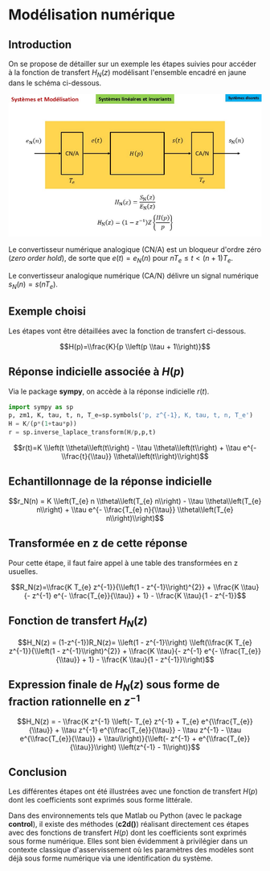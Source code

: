 # Modélisation numérique

## Introduction

On se propose de détailler sur un exemple les  étapes suivies pour accéder à la fonction de transfert $H_N(z)$ modélisant l'ensemble encadré en jaune dans le schéma ci-dessous.

![](csd_1a_pr.jpg)

Le convertisseur numérique analogique (CN/A) est un bloqueur d'ordre zéro (_zero order hold_), de sorte que $e(t)=e_N(n)$ pour $nT_e \leq t \lt (n+1)T_e$.

Le convertisseur analogique numérique (CA/N) délivre un signal numérique $s_N(n)=s(nT_e)$.

## Exemple choisi

Les étapes vont être détaillées avec la fonction de transfert ci-dessous.

$$H(p)=\\frac{K}{p \\left(p \\tau + 1\\right)}$$

## Réponse indicielle associée à $H(p)$

Via le package **sympy**, on accède à la réponse indicielle $r(t)$.

```python
import sympy as sp
p, zm1, K, tau, t, n, T_e=sp.symbols('p, z^{-1}, K, tau, t, n, T_e')
H = K/(p*(1+tau*p))
r = sp.inverse_laplace_transform(H/p,p,t)
```

$$r(t)=K \\left(t \\theta\\left(t\\right) - \\tau \\theta\\left(t\\right) + \\tau e^{- \\frac{t}{\\tau}} \\theta\\left(t\\right)\\right)$$

## Echantillonnage de la réponse indicielle

$$r_N(n) = K \\left(T_{e} n \\theta\\left(T_{e} n\\right) - \\tau \\theta\\left(T_{e} n\\right) + \\tau e^{- \\frac{T_{e} n}{\\tau}} \\theta\\left(T_{e} n\\right)\\right)$$

## Transformée en z de cette réponse

Pour cette étape, il faut faire appel à une table des transformées en z usuelles.

$$R_N(z)=\\frac{K T_{e} z^{-1}}{\\left(1 - z^{-1}\\right)^{2}} + \\frac{K \\tau}{- z^{-1} e^{- \\frac{T_{e}}{\\tau}} + 1} - \\frac{K \\tau}{1 - z^{-1}}$$

## Fonction de transfert $H_N(z)$

$$H_N(z) = (1-z^{-1})R_N(z)= \\left(1 - z^{-1}\\right) \\left(\\frac{K T_{e} z^{-1}}{\\left(1 - z^{-1}\\right)^{2}} + \\frac{K \\tau}{- z^{-1} e^{- \\frac{T_{e}}{\\tau}} + 1} - \\frac{K \\tau}{1 - z^{-1}}\\right)$$

## Expression finale de $H_N(z)$ sous forme de fraction rationnelle en $z^{-1}$

$$H_N(z) = - \\frac{K z^{-1} \\left(- T_{e} z^{-1} + T_{e} e^{\\frac{T_{e}}{\\tau}} + \\tau z^{-1} e^{\\frac{T_{e}}{\\tau}} - \\tau z^{-1} - \\tau e^{\\frac{T_{e}}{\\tau}} + \\tau\\right)}{\\left(- z^{-1} + e^{\\frac{T_{e}}{\\tau}}\\right) \\left(z^{-1} - 1\\right)}$$

## Conclusion

Les différentes étapes ont été illustrées avec une fonction de transfert $H(p)$ dont les coefficients sont exprimés sous forme littérale.

Dans des environnements tels que Matlab ou Python (avec le package **control**), il existe des méthodes (**c2d()**) réalisant directement ces étapes avec des fonctions de transfert $H(p)$ dont les coefficients sont exprimés sous forme numérique. Elles sont bien évidemment à privilégier dans un contexte classique d'asservissement où les paramètres des modèles sont déjà sous forme numérique via une identification du système. 

